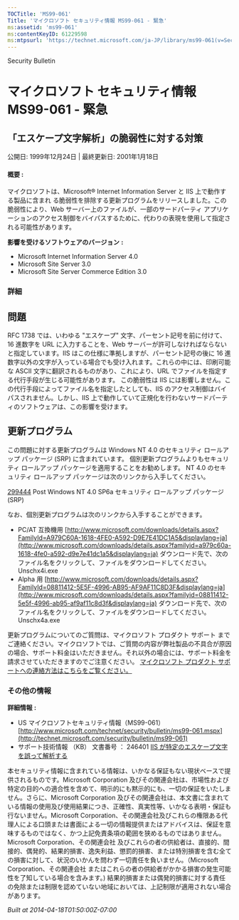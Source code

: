 ```yaml
---
TOCTitle: 'MS99-061'
Title: 'マイクロソフト セキュリティ情報 MS99-061 - 緊急'
ms:assetid: 'ms99-061'
ms:contentKeyID: 61229598
ms:mtpsurl: 'https://technet.microsoft.com/ja-JP/library/ms99-061(v=Security.10)'
---
```


Security Bulletin

マイクロソフト セキュリティ情報 MS99-061 - 緊急
===============================================

「エスケープ文字解析」の脆弱性に対する対策
------------------------------------------

公開日: 1999年12月24日 | 最終更新日: 2001年1月18日

#### 概要 :

マイクロソフトは、Microsoft® Internet Information Server と IIS 上で動作する製品に含まれ る脆弱性を排除する更新プログラムをリリースしました。この脆弱性により、Web サーバー上のファイルが、一部のサードパーティ アプリケーションのアクセス制御をバイパスするために、代わりの表現を使用して指定される可能性があります。

**影響を受けるソフトウェアのバージョン** **:**

-   Microsoft Internet Information Server 4.0
-   Microsoft Site Server 3.0
-   Microsoft Site Server Commerce Edition 3.0

### 詳細

問題
----

<span></span>
RFC 1738 では、いわゆる "エスケープ" 文字、パーセント記号を前に付けて、16 進数字を URL に入力することを、Web サーバーが許可しなければならないと指定しています。IIS はこの仕様に準拠しますが、パーセント記号の後に 16 進数字以外の文字が入っている場合でも受け入れます。これらの中には、印刷可能な ASCII 文字に翻訳されるものがあり、これにより、URL でファイルを指定する代行手段が生じる可能性があります。
この脆弱性は IIS には影響しません。この代行手段によってファイル名を指定したとしても、IIS のアクセス制御はバイパスされません。しかし、IIS 上で動作していて正規化を行わないサードパーティのソフトウェアは、この影響を受けます。

更新プログラム
--------------

<span></span>
この問題に対する更新プログラムは Windows NT 4.0 のセキュリティ ロールアップ パッケージ (SRP) に含まれています。
個別更新プログラムよりもセキュリティ ロールアップ パッケージを適用することをお勧めします。
NT 4.0 のセキュリティ ロールアップ パッケージは次のリンクから入手してください。

[299444](http://support.microsoft.com/kb/299444) Post Windows NT 4.0 SP6a セキュリティ ロールアップ パッケージ (SRP)

なお、個別更新プログラムは次のリンクから入手することができます。

-   PC/AT 互換機用
    [http://www.microsoft.com/downloads/details.aspx?FamilyId=A979C60A-1618-4FE0-A592-D9E7E41DC1A5&displaylang=ja](http://www.microsoft.com/downloads/details.aspx?familyid=a979c60a-1618-4fe0-a592-d9e7e41dc1a5&displaylang=ja)
    ダウンロード先で、次のファイル名をクリックして、ファイルをダウンロードしてください。
    Unschx4i.exe
-   Alpha 用
    [http://www.microsoft.com/downloads/details.aspx?FamilyId=08811412-5E5F-4996-AB95-AF9AF11C8D3F&displaylang=ja](http://www.microsoft.com/downloads/details.aspx?familyid=08811412-5e5f-4996-ab95-af9af11c8d3f&displaylang=ja)
    ダウンロード先で、次のファイル名をクリックして、ファイルをダウンロードしてください。
    Unschx4a.exe

更新プログラムについてのご質問は、マイクロソフト プロダクト サポート までご連絡ください。マイクロソフトでは、ご質問の内容が弊社製品の不具合が原因の場合、サポート料金はいただきません。それ以外の場合には、サポート料金を請求させていただきますのでご注意ください。
[マイクロソフト プロダクト サポートへの連絡方法はこちらをご覧ください。](http://www.microsoft.com/japan/security/support/patchqa.mspx)

### その他の情報

**詳細情報** **:**

-   US マイクロソフトセキュリティ情報（MS99-061）
    [http://www.microsoft.com/technet/security/bulletin/ms99-061.mspx](http://technet.microsoft.com/security/bulletin/ms99-061)
-   サポート技術情報 （KB） 文書番号 ： 246401
    [IIS が特定のエスケープ文字を誤って解析する](http://support.microsoft.com/kb/246401)

本セキュリティ情報に含まれている情報は、いかなる保証もない現状ベースで提供されるものです。Microsoft Corporation 及びその関連会社は、市場性および特定の目的への適合性を含めて、明示的にも黙示的にも、一切の保証をいたしません。さらに、Microsoft Corporation 及びその関連会社は、本文書に含まれている情報の使用及び使用結果につき、正確性、真実性等、いかなる表明・保証も行ないません。Microsoft Corporation、その関連会社及びこれらの権限ある代理人による口頭または書面による一切の情報提供またはアドバイスは、保証を意味するものではなく、かつ上記免責条項の範囲を狭めるものではありません。Microsoft Corporation、その関連会社 及びこれらの者の供給者は、直接的、間接的、偶発的、結果的損害、逸失利益、懲罰的損害、または特別損害を含む全ての損害に対して、状況のいかんを問わず一切責任を負いません。（Microsoft Corporation、その関連会社 またはこれらの者の供給者がかかる損害の発生可能性を了知している場合を含みます。) 結果的損害または偶発的損害に対する責任の免除または制限を認めていない地域においては、上記制限が適用されない場合があります。  

*Built at 2014-04-18T01:50:00Z-07:00*
